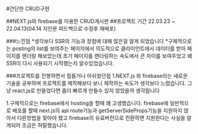 #간단한 CRUD구현

##NEXT.js와 firebase를 이용한 CRUD게시판
##프로젝트 기간 22.03.23 ~ 22.04.13(04.14 지인분 피드백으로 수정후 재배포)

###느낀점
*생각보다 SSR의 기능과 장점에 대해 많은걸 알게 되었습니다
*구체적으로는 posting의 list를 보여주는 페이지에서 의도적으로 클라이언트에서 데이터를 받아 페이지를 랜더링 해보았는데 초기 페이지를 랜더링하는 속도에서 큰 차이를 보여주었고 왜 SSR이 다시 사용되기 시작했는지 알수있었습니다.

###프로젝트를 진행하면서 힘들거나 아쉬웠던점
1.NEXT.js 와 firebase라는 새로운 기술을 공부하며 프로젝트를 제작해보다 보니 제작하는 속도가 생각보다 느렸습니다. 그냥 react.js로 만들었다면 좀더 빠르게 만들수 있지 않았을까 생각됩니다

1.구체적으로는 firebase에서 hosting을 할때 꽤 고생했습니다. firebase에 일반적으로 배포를 할때 next.js의 api route기능과 getServerSideProps기능을 지원하지 않아서 다른방법을 찾아야 했고 firebase의 유료버전으로 전환하면 지원한다는 사실을 알게되어 조금은 허탈했습니다.

